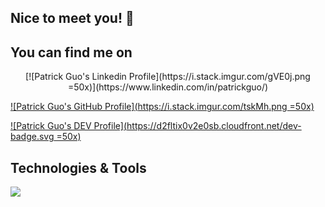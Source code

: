 ## Nice to meet you! 👋


## You can find me on

<p align='center'>
[![Patrick Guo's Linkedin Profile](https://i.stack.imgur.com/gVE0j.png =50x)](https://www.linkedin.com/in/patrickguo/)

[![Patrick Guo's GitHub Profile](https://i.stack.imgur.com/tskMh.png =50x)](https://github.com/shpatrickguo)

[![Patrick Guo's DEV Profile](https://d2fltix0v2e0sb.cloudfront.net/dev-badge.svg =50x)](https://dev.to/shpatrickguo)
</p>


## Technologies & Tools
![](https://img.shields.io/badge/<WORD_ON_LEFT>-<WORD_ON_RIGHT>-informational?style=flat&logo=<LOGO_NAME>&logoColor=white&color=2bbc8a)



<!--
**shpatrickguo/shpatrickguo** is a ✨ _special_ ✨ repository because its `README.md` (this file) appears on your GitHub profile.

Here are some ideas to get you started:

- 🔭 I’m currently working on ...
- 🌱 I’m currently learning ...
- 👯 I’m looking to collaborate on ...
- 🤔 I’m looking for help with ...
- 💬 Ask me about ...
- 📫 How to reach me: ...
- 😄 Pronouns: ...
- ⚡ Fun fact: ...
-->
